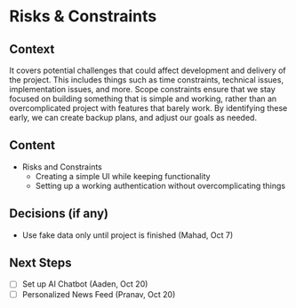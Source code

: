 # Risks & Constraints
## Context
It covers potential challenges that could affect development and delivery of the project. This includes things such as time constraints, technical issues, implementation issues, and more. Scope constraints ensure that we stay focused on building something that is simple and working, rather than an overcomplicated project with features that barely work. By identifying these early, we can create backup plans, and adjust our goals as needed.
## Content
- Risks and Constraints
    - Creating a simple UI while keeping functionality
    - Setting up a working authentication without overcomplicating things
## Decisions (if any)
- Use fake data only until project is finished (Mahad, Oct 7)
## Next Steps
- [ ] Set up AI Chatbot (Aaden, Oct 20)
- [ ] Personalized News Feed (Pranav, Oct 20) 
